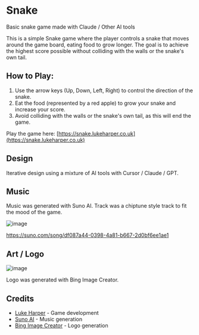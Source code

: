 # Snake

Basic snake game made with Claude / Other AI tools

This is a simple Snake game where the player controls a snake that moves around the game board, eating food to grow longer. The goal is to achieve the highest score possible without colliding with the walls or the snake's own tail.

## How to Play:

1. Use the arrow keys (Up, Down, Left, Right) to control the direction of the snake.
2. Eat the food (represented by a red apple) to grow your snake and increase your score.
3. Avoid colliding with the walls or the snake's own tail, as this will end the game.

Play the game here: [https://snake.lukeharper.co.uk](https://snake.lukeharper.co.uk)

## Design
Iterative design using a mixture of AI tools with Cursor / Claude / GPT.

## Music
Music was generated with Suno AI.
Track was a chiptune style track to fit the mood of the game.

![image](https://github.com/user-attachments/assets/6b8283c9-5721-4363-b724-d5dab422057e)

https://suno.com/song/df087a44-0398-4a81-b667-2d0bf6ee1ae1

## Art / Logo
![image](https://github.com/user-attachments/assets/197a48fa-b0d4-4644-aee7-5d87275947ad)

Logo was generated with Bing Image Creator.

## Credits

- [Luke Harper](https://lukeharper.co.uk) - Game development
- [Suno AI](https://suno.ai) - Music generation
- [Bing Image Creator](https://bing.com/create) - Logo generation
